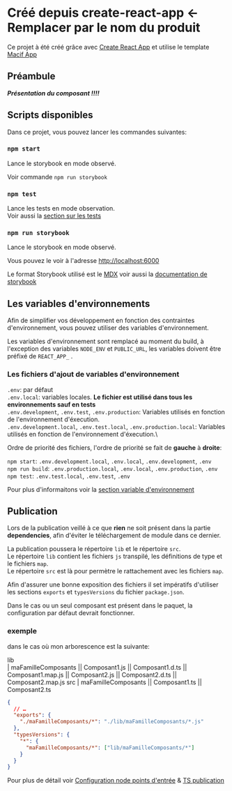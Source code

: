 # Créé depuis create-react-app <- Remplacer par le nom du produit

Ce projet à été créé grâce avec [Create React App](https://create-react-app.dev/) et utilise le template [Macif App](https://gitlab.macif.fr/btoc-sites.libs.utils/fmw-react/-/blob/main/cra-template-macif-component/readme.md)

## Préambule

**_Présentation du composant !!!!_**

## Scripts disponibles

Dans ce projet, vous pouvez lancer les commandes suivantes:

### `npm start`

Lance le storybook en mode observé.

Voir commande `npm run storybook`

### `npm test`

Lance les tests en mode observation.\
Voir aussi la [section sur les tests](https://create-react-app.dev/docs/running-tests/)

### `npm run storybook`

Lance le storybook en mode observé.

Vous pouvez le voir à l'adresse [http://localhost:6000](http://localhost:6000)

Le format Storybook utilisé est le [MDX](https://storybook.js.org/docs/react/writing-docs/mdx)
voir aussi la [documentation de storybook](https://storybook.js.org/)

## Les variables d'environnements

Afin de simplifier vos développement en fonction des contraintes d'environnement, vous pouvez utiliser des variables d'environnement.

Les variables d'environnement sont remplacé au moment du build, à l'exception des variables `NODE_ENV` et `PUBLIC_URL`, les variables doivent être préfixé de `REACT_APP_` .

### Les fichiers d'ajout de variables d'environnement

`.env`: par défaut\
`.env.local`: variables locales. **Le fichier est utilisé dans tous les environnements sauf en tests**\
`.env.development`, `.env.test`, `.env.production`: Variables utilisés en fonction de l'environnement d'éxecution.\
`.env.development.local`, `.env.test.local`, `.env.production.local`: Variables utilisés en fonction de l'environnement d'éxecution.\

Ordre de priorité des fichiers, l'ordre de priorité se fait de **gauche** à **droite**:

`npm start`: `.env.development.local`, `.env.local`, `.env.development`, `.env`\
`npm run build`: `.env.production.local`, `.env.local`, `.env.production`, `.env`\
`npm test`: `.env.test.local`, `.env.test`, `.env`

Pour plus d'informaitons voir la [section variable d'environnement](https://create-react-app.dev/docs/adding-custom-environment-variables)

## Publication

Lors de la publication veillé à ce que **rien** ne soit présent dans la partie **dependencies**, afin d'éviter le téléchargement de module dans ce dernier.

La publication poussera le répertoire `lib` et le répertoire `src`.\
Le répertoire `lib` contient les fichiers `js` transpilé, les définitions de type et le fichiers `map`.\
Le répertoire `src` est là pour permètre le rattachement avec les fichiers `map`.

Afin d'assurer une bonne exposition des fichiers il set impératifs d'utiliser les sections `exports` et `typesVersions` du fichier `package.json`.

Dans le cas ou un seul composant est présent dans le paquet, la configuration par défaut devrait fonctionner.

### exemple

dans le cas où mon arborescence est la suivante:

lib\
| maFamilleComposants
|| Composant1.js
|| Composant1.d.ts
|| Composant1.map.js
|| Composant2.js
|| Composant2.d.ts
|| Composant2.map.js
src
| maFamilleComposants
|| Composant1.ts
|| Composant2.ts

```json
{
  // …
  "exports": {
    "./maFamilleComposants/*": "./lib/maFamilleComposants/*.js"
  },
  "typesVersions": {
    "*": {
      "maFamilleComposants/*": ["lib/maFamilleComposants/*"]
    }
  }
}
```

Pour plus de détail voir [Configuration node points d'entrée](https://nodejs.org/api/packages.html#package-entry-points) & [TS publication](https://www.typescriptlang.org/docs/handbook/declaration-files/publishing.html)
